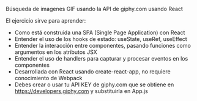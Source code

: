Búsqueda de imagenes GIF usando la API de giphy.com usando React

El ejercicio sirve para aprender:

* Como está construida una SPA (Single Page Application) con React
* Entender el uso de los hooks de estado: useState, useRef, useEffect
* Entender la interacción entre componentes, pasando funciones como argumentos en los atributos JSX
* Entender el uso de handlers para capturar y procesar eventos en los componentes
* Desarrollada con React usando create-react-app, no requiere conocimiento de Webpack
* Debes crear o usar tu API KEY de giphy.com que se obtiene en https://developers.giphy.com y substituirla en App.js

